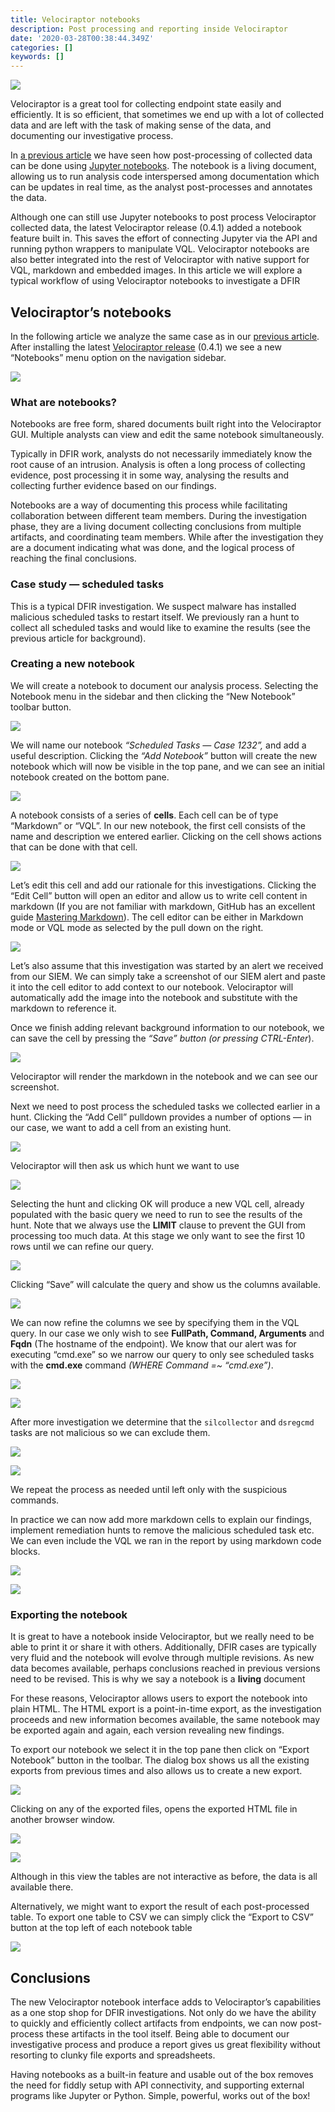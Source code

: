 ```yaml
---
title: Velociraptor notebooks
description: Post processing and reporting inside Velociraptor
date: '2020-03-28T00:38:44.349Z'
categories: []
keywords: []
---
```


![](../../img/0AgiLbUBbvfxAxu29.jpg?width=600px)

Velociraptor is a great tool for collecting endpoint state easily and efficiently. It is so efficient, that sometimes we end up with a lot of collected data and are left with the task of making sense of the data, and documenting our investigative process.

In [a previous article](../2020-03-06-velociraptor-post-processing-with-jupyter-notebook-and-pandas-8a344d05ee8c/) we have seen how post-processing of collected data can be done using [Jupyter notebooks](https://jupyter.org/). The notebook is a living document, allowing us to run analysis code interspersed among documentation which can be updates in real time, as the analyst post-processes and annotates the data.

Although one can still use Jupyter notebooks to post process Velociraptor collected data, the latest Velociraptor release (0.4.1) added a notebook feature built in. This saves the effort of connecting Jupyter via the API and running python wrappers to manipulate VQL. Velociraptor notebooks are also better integrated into the rest of Velociraptor with native support for VQL, markdown and embedded images. In this article we will explore a typical workflow of using Velociraptor notebooks to investigate a DFIR

## Velociraptor’s notebooks

In the following article we analyze the same case as in our [previous article](../2020-03-06-velociraptor-post-processing-with-jupyter-notebook-and-pandas-8a344d05ee8c/). After installing the latest [Velociraptor release](https://github.com/Velocidex/velociraptor/releases) (0.4.1) we see a new “Notebooks” menu option on the navigation sidebar.

![](../../img/13sxd7Sd06lwHjBYfhVI1Sg.png)

### What are notebooks?

Notebooks are free form, shared documents built right into the Velociraptor GUI. Multiple analysts can view and edit the same notebook simultaneously.

Typically in DFIR work, analysts do not necessarily immediately know the root cause of an intrusion. Analysis is often a long process of collecting evidence, post processing it in some way, analysing the results and collecting further evidence based on our findings.

Notebooks are a way of documenting this process while facilitating collaboration between different team members. During the investigation phase, they are a living document collecting conclusions from multiple artifacts, and coordinating team members. While after the investigation they are a document indicating what was done, and the logical process of reaching the final conclusions.

### Case study — scheduled tasks

This is a typical DFIR investigation. We suspect malware has installed malicious scheduled tasks to restart itself. We previously ran a hunt to collect all scheduled tasks and would like to examine the results (see the previous article for background).

### Creating a new notebook

We will create a notebook to document our analysis process. Selecting the Notebook menu in the sidebar and then clicking the “New Notebook” toolbar button.

![](../../img/1x9KwMzONb4xzd4zHd_Ps6A.png)

We will name our notebook *“Scheduled Tasks — Case 1232”,* and add a useful description. Clicking the *“Add Notebook”* button will create the new notebook which will now be visible in the top pane, and we can see an initial notebook created on the bottom pane.

![](../../img/1OlsCPDL8fF7gX13d1l_QzQ.png)

A notebook consists of a series of **cells**. Each cell can be of type “Markdown” or “VQL”. In our new notebook, the first cell consists of the name and description we entered earlier. Clicking on the cell shows actions that can be done with that cell.

![](../../img/15xWh4-EA-eFZcZJaC8Hjsg.png)

Let’s edit this cell and add our rationale for this investigations. Clicking the “Edit Cell” button will open an editor and allow us to write cell content in markdown (If you are not familiar with markdown, GitHub has an excellent guide [Mastering Markdown](https://guides.github.com/features/mastering-markdown/)). The cell editor can be either in Markdown mode or VQL mode as selected by the pull down on the right.

![](../../img/1oBMVtWq04ags52tUDZanew.png)

Let’s also assume that this investigation was started by an alert we received from our SIEM. We can simply take a screenshot of our SIEM alert and paste it into the cell editor to add context to our notebook. Velociraptor will automatically add the image into the notebook and substitute with the markdown to reference it.

Once we finish adding relevant background information to our notebook, we can save the cell by pressing the *“Save” *button (or pressing* CTRL-Enter*).

![](../../img/1bWK92yL-TFs5TgCVbB_tzA.png)

Velociraptor will render the markdown in the notebook and we can see our screenshot.

Next we need to post process the scheduled tasks we collected earlier in a hunt. Clicking the “Add Cell” pulldown provides a number of options — in our case, we want to add a cell from an existing hunt.

![](../../img/1iCdRbaZvXc5_lcQeMOJXHg.png)

Velociraptor will then ask us which hunt we want to use

![](../../img/1cpt_3CH1SEF_ThscuTQ0TQ.png)

Selecting the hunt and clicking OK will produce a new VQL cell, already populated with the basic query we need to run to see the results of the hunt. Note that we always use the **LIMIT** clause to prevent the GUI from processing too much data. At this stage we only want to see the first 10 rows until we can refine our query.

![](../../img/1ek3xccxhmfontfCA-Fdcyg.png)

Clicking “Save” will calculate the query and show us the columns available.

![](../../img/1fYx33fAnUlegODORnrRW0A.png)

We can now refine the columns we see by specifying them in the VQL query. In our case we only wish to see **FullPath, Command, Arguments** and **Fqdn** (The hostname of the endpoint). We know that our alert was for executing “cmd.exe” so we narrow our query to only see scheduled tasks with the **cmd.exe** command *(WHERE Command =~ “cmd.exe”)*.

![](../../img/1GxMuBrebyHtxHh0wLUmflw.png)

![](../../img/1v7Q9nmHRzfbtydgggYRBWA.png)

After more investigation we determine that the `silcollector` and
`dsregcmd` tasks are not malicious so we can exclude them.

![](../../img/196esqvqOz2HYIKteGdSK3w.png)

![](../../img/1zYsu9uCe-t9T8UkfHPbt3A.png)

We repeat the process as needed until left only with the suspicious commands.

In practice we can now add more markdown cells to explain our findings, implement remediation hunts to remove the malicious scheduled task etc. We can even include the VQL we ran in the report by using markdown code blocks.

![](../../img/1iaO11t4Zbn63dQQhkcEDrw.png)

![](../../img/1LyQdC_lK079EUYwwSDT70w.png)

### Exporting the notebook

It is great to have a notebook inside Velociraptor, but we really need to be able to print it or share it with others. Additionally, DFIR cases are typically very fluid and the notebook will evolve through multiple revisions. As new data becomes available, perhaps conclusions reached in previous versions need to be revised. This is why we say a notebook is a **living** document

For these reasons, Velociraptor allows users to export the notebook into plain HTML. The HTML export is a point-in-time export, as the investigation proceeds and new information becomes available, the same notebook may be exported again and again, each version revealing new findings.

To export our notebook we select it in the top pane then click on “Export Notebook” button in the toolbar. The dialog box shows us all the existing exports from previous times and also allows us to create a new export.

![](../../img/1-iyUl49fvYJUvwohI5SZNA.png)

Clicking on any of the exported files, opens the exported HTML file in another browser window.

![](../../img/1zyFeV0l40eujMCj3OgL4aQ.png)

![](../../img/1FfLBeDrVEDJH2B9q8gYlJw.png)

Although in this view the tables are not interactive as before, the data is all available there.

Alternatively, we might want to export the result of each post-processed table. To export one table to CSV we can simply click the “Export to CSV” button at the top left of each notebook table

![](../../img/10_ZCTqrANgf010xbAMRS0Q.png)

## Conclusions

The new Velociraptor notebook interface adds to Velociraptor’s capabilities as a one stop shop for DFIR investigations. Not only do we have the ability to quickly and efficiently collect artifacts from endpoints, we can now post-process these artifacts in the tool itself. Being able to document our investigative process and produce a report gives us great flexibility without resorting to clunky file exports and spreadsheets.

Having notebooks as a built-in feature and usable out of the box removes the need for fiddly setup with API connectivity, and supporting external programs like Jupyter or Python. Simple, powerful, works out of the box!
